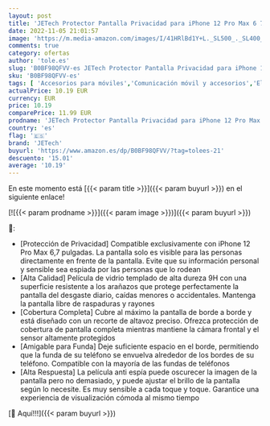 ```yaml
---
layout: post
title: 'JETech Protector Pantalla Privacidad para iPhone 12 Pro Max 6 7 Pulgadas  Cobertura Completo Cristal Vidrio Templado Antiespia  Amigable para Funda  2 Unidades'
date: 2022-11-05 21:01:57
image: 'https://m.media-amazon.com/images/I/41HRlBd1Y+L._SL500_._SL400_.jpg'
comments: true
category: ofertas
author: 'tole.es'
slug: 'B0BF98QFVV-es JETech Protector Pantalla Privacidad para iPhone 12 Pro...'
sku: 'B0BF98QFVV-es'
tags: [ 'Accesorios para móviles','Comunicación móvil y accesorios','Electrónica','Mantenimiento, cuidado y reparaciones de teléfonos móviles','Protectores de pantalla para móviles','iphone','jetech','🇪🇸', ]
actualPrice: 10.19 EUR
currency: EUR
price: 10.19
comparePrice: 11.99 EUR
prodname: 'JETech Protector Pantalla Privacidad para iPhone 12 Pro Max 6 7 Pulgadas  Cobertura Completo Cristal Vidrio Templado Antiespia  Amigable para Funda  2 Unidades'
country: 'es'
flag: '🇪🇸'
brand: 'JETech'
buyurl: 'https://www.amazon.es/dp/B0BF98QFVV/?tag=tolees-21'
descuento: '15.01'
average: '10.19'
---
```


En este momento está [{{< param title >}}]({{< param buyurl >}}) en el siguiente enlace!

[![{{< param prodname >}}]({{< param image >}})]({{< param buyurl >}})

🔎:

- [Protección de Privacidad] Compatible exclusivamente con iPhone 12 Pro Max 6,7 pulgadas. La pantalla solo es visible para las personas directamente en frente de la pantalla. Evite que su información personal y sensible sea espiada por las personas que lo rodean
- [Alta Calidad] Película de vidrio templado de alta dureza 9H con una superficie resistente a los arañazos que protege perfectamente la pantalla del desgaste diario, caídas menores o accidentales. Mantenga la pantalla libre de raspaduras y rayones
- [Cobertura Completa] Cubre al máximo la pantalla de borde a borde y está diseñado con un recorte de altavoz preciso. Ofrezca protección de cobertura de pantalla completa mientras mantiene la cámara frontal y el sensor altamente protegidos
- [Amigable para Funda] Deje suficiente espacio en el borde, permitiendo que la funda de su teléfono se envuelva alrededor de los bordes de su teléfono. Compatible con la mayoría de las fundas de teléfonos
- [Alta Respuesta] La película anti espía puede oscurecer la imagen de la pantalla pero no demasiado, y puede ajustar el brillo de la pantalla según lo necesite. Es muy sensible a cada toque y toque. Garantice una experiencia de visualización cómoda al mismo tiempo

[🛒 Aquí!!!]({{< param buyurl >}})
